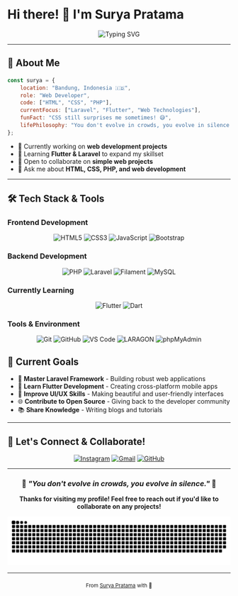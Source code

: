 # Hi there! 👋 I'm Surya Pratama

<div align="center">
  <img src="https://readme-typing-svg.demolab.com?font=Fira+Code&size=28&duration=3000&pause=1000&color=58A6FF&center=true&vCenter=true&multiline=true&width=600&height=100&lines=Web+Developer+%7C+Tech+Enthusiast;Always+Learning+%26+Growing!;Welcome+to+my+GitHub+Profile!" alt="Typing SVG" />
</div>

---

## 🚀 About Me

```javascript
const surya = {
    location: "Bandung, Indonesia 🇮🇩",
    role: "Web Developer",
    code: ["HTML", "CSS", "PHP"],
    currentFocus: ["Laravel", "Flutter", "Web Technologies"],
    funFact: "CSS still surprises me sometimes! 😅",
    lifePhilosophy: "You don't evolve in crowds, you evolve in silence."
};
```

- 🔭 Currently working on **web development projects**
- 🌱 Learning **Flutter & Laravel** to expand my skillset
- 👯 Open to collaborate on **simple web projects**
- 💬 Ask me about **HTML, CSS, PHP, and web development**



---

## 🛠️ Tech Stack & Tools

### Frontend Development
<div align="center">
  
![HTML5](https://img.shields.io/badge/HTML5-E34F26?style=for-the-badge&logo=html5&logoColor=white)
![CSS3](https://img.shields.io/badge/CSS3-1572B6?style=for-the-badge&logo=css3&logoColor=white)
![JavaScript](https://img.shields.io/badge/JavaScript-F7DF1E?style=for-the-badge&logo=javascript&logoColor=black)
![Bootstrap](https://img.shields.io/badge/Bootstrap-7952B3?style=for-the-badge&logo=bootstrap&logoColor=white)

</div>

### Backend Development
<div align="center">
  
![PHP](https://img.shields.io/badge/PHP-777BB4?style=for-the-badge&logo=php&logoColor=white)
![Laravel](https://img.shields.io/badge/Laravel-FF2D20?style=for-the-badge&logo=laravel&logoColor=white)
![Filament](https://img.shields.io/badge/Filament-FDAE4B?style=for-the-badge&logo=laravel&logoColor=white)
![MySQL](https://img.shields.io/badge/MySQL-4479A1?style=for-the-badge&logo=mysql&logoColor=white)

</div>

### Currently Learning
<div align="center">
  
![Flutter](https://img.shields.io/badge/Flutter-02569B?style=for-the-badge&logo=flutter&logoColor=white)
![Dart](https://img.shields.io/badge/Dart-0175C2?style=for-the-badge&logo=dart&logoColor=white)

</div>

### Tools & Environment
<div align="center">
  
![Git](https://img.shields.io/badge/Git-F05032?style=for-the-badge&logo=git&logoColor=white)
![GitHub](https://img.shields.io/badge/GitHub-181717?style=for-the-badge&logo=github&logoColor=white)
![VS Code](https://img.shields.io/badge/VS%20Code-007ACC?style=for-the-badge&logo=visual-studio-code&logoColor=white)
![LARAGON](https://img.shields.io/badge/Laragon-0E83CD?style=for-the-badge&logo=laragon&logoColor=white)
![phpMyAdmin](https://img.shields.io/badge/phpMyAdmin-6C78AF?style=for-the-badge&logo=phpmyadmin&logoColor=white)

</div>

## 🎯 Current Goals

- 🚀 **Master Laravel Framework** - Building robust web applications
- 📱 **Learn Flutter Development** - Creating cross-platform mobile apps  
- 🎨 **Improve UI/UX Skills** - Making beautiful and user-friendly interfaces
- 🌐 **Contribute to Open Source** - Giving back to the developer community
- 📚 **Share Knowledge** - Writing blogs and tutorials

---

## 🤝 Let's Connect & Collaborate!

<div align="center">
  
[![Instagram](https://img.shields.io/badge/Instagram-E4405F?style=for-the-badge&logo=instagram&logoColor=white)](https://instagram.com/hellbangsur._)
[![Gmail](https://img.shields.io/badge/Gmail-D14836?style=for-the-badge&logo=gmail&logoColor=white)](mailto:bangsuryapratama@gmail.com)
[![GitHub](https://img.shields.io/badge/GitHub-181717?style=for-the-badge&logo=github&logoColor=white)](https://github.com/bangsuryapratama)

</div>

---

<div align="center">
  
### 🌟 *"You don't evolve in crowds, you evolve in silence."* 🌟

**Thanks for visiting my profile! Feel free to reach out if you'd like to collaborate on any projects!** 

<img src="https://raw.githubusercontent.com/platane/snk/output/github-contribution-grid-snake-dark.svg" alt="Snake animation" />

</div>

---

<div align="center">
  <sub>From <a href="https://github.com/suryapratama">Surya Pratama</a> with 💙</sub>
</div>
